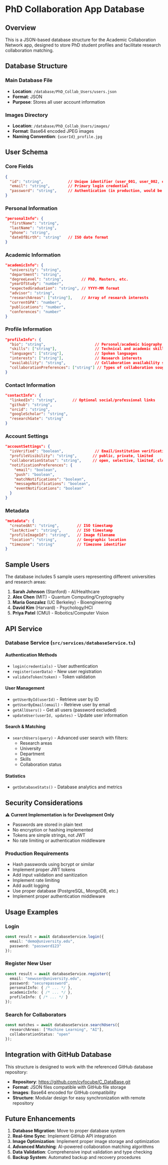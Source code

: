 # PhD Collaboration App Database

## Overview
This is a JSON-based database structure for the Academic Collaboration Network app, designed to store PhD student profiles and facilitate research collaboration matching.

## Database Structure

### Main Database File
- **Location**: `/database/PhD_Collab_Users/users.json`
- **Format**: JSON
- **Purpose**: Stores all user account information

### Images Directory
- **Location**: `/database/PhD_Collab_Users/images/`
- **Format**: Base64 encoded JPEG images
- **Naming Convention**: `{userId}_profile.jpg`

## User Schema

### Core Fields
```json
{
  "id": "string",           // Unique identifier (user_001, user_002, etc.)
  "email": "string",        // Primary login credential
  "password": "string",     // Authentication (in production, would be hashed)
}
```

### Personal Information
```json
"personalInfo": {
  "firstName": "string",
  "lastName": "string",
  "phone": "string",
  "dateOfBirth": "string"   // ISO date format
}
```

### Academic Information
```json
"academicInfo": {
  "university": "string",
  "department": "string",
  "degreeLevel": "string",        // PhD, Masters, etc.
  "yearOfStudy": "number",
  "expectedGraduation": "string", // YYYY-MM format
  "advisor": "string",
  "researchAreas": ["string"],    // Array of research interests
  "currentGPA": "number",
  "publications": "number",
  "conferences": "number"
}
```

### Profile Information
```json
"profileInfo": {
  "bio": "string",                      // Personal/academic biography
  "skills": ["string"],                 // Technical and academic skills
  "languages": ["string"],              // Spoken languages
  "interests": ["string"],              // Research interests
  "availability": "string",             // Collaboration availability status
  "collaborationPreferences": ["string"] // Types of collaboration sought
}
```

### Contact Information
```json
"contactInfo": {
  "linkedIn": "string",       // Optional social/professional links
  "github": "string",
  "orcid": "string",
  "googleScholar": "string",
  "researchGate": "string"
}
```

### Account Settings
```json
"accountSettings": {
  "isVerified": "boolean",              // Email/institution verification status
  "profileVisibility": "string",       // public, private, limited
  "collaborationStatus": "string",     // open, selective, limited, closed
  "notificationPreferences": {
    "email": "boolean",
    "push": "boolean",
    "matchNotifications": "boolean",
    "messageNotifications": "boolean",
    "eventNotifications": "boolean"
  }
}
```

### Metadata
```json
"metadata": {
  "createdAt": "string",        // ISO timestamp
  "lastActive": "string",       // ISO timestamp
  "profileImageId": "string",   // Image filename
  "location": "string",         // Geographic location
  "timezone": "string"          // Timezone identifier
}
```

## Sample Users

The database includes 5 sample users representing different universities and research areas:

1. **Sarah Johnson** (Stanford) - AI/Healthcare
2. **Alex Chen** (MIT) - Quantum Computing/Cryptography
3. **Maria Gonzalez** (UC Berkeley) - Bioengineering
4. **David Kim** (Harvard) - Psychology/HCI
5. **Priya Patel** (CMU) - Robotics/Computer Vision

## API Service

### Database Service (`src/services/databaseService.ts`)

#### Authentication Methods
- `login(credentials)` - User authentication
- `register(userData)` - New user registration
- `validateToken(token)` - Token validation

#### User Management
- `getUserById(userId)` - Retrieve user by ID
- `getUserByEmail(email)` - Retrieve user by email
- `getAllUsers()` - Get all users (password excluded)
- `updateUser(userId, updates)` - Update user information

#### Search & Matching
- `searchUsers(query)` - Advanced user search with filters:
  - Research areas
  - University
  - Department
  - Skills
  - Collaboration status

#### Statistics
- `getDatabaseStats()` - Database analytics and metrics

## Security Considerations

⚠️ **Current Implementation is for Development Only**

- Passwords are stored in plain text
- No encryption or hashing implemented
- Tokens are simple strings, not JWT
- No rate limiting or authentication middleware

### Production Requirements
- Hash passwords using bcrypt or similar
- Implement proper JWT tokens
- Add input validation and sanitization
- Implement rate limiting
- Add audit logging
- Use proper database (PostgreSQL, MongoDB, etc.)
- Implement proper authentication middleware

## Usage Examples

### Login
```typescript
const result = await databaseService.login({
  email: "demo@university.edu",
  password: "password123"
});
```

### Register New User
```typescript
const result = await databaseService.register({
  email: "newuser@university.edu",
  password: "securepassword",
  personalInfo: { /* ... */ },
  academicInfo: { /* ... */ },
  profileInfo: { /* ... */ }
});
```

### Search for Collaborators
```typescript
const matches = await databaseService.searchUsers({
  researchAreas: ["Machine Learning", "AI"],
  collaborationStatus: "open"
});
```

## Integration with GitHub Database

This structure is designed to work with the referenced GitHub database repository:
- **Repository**: https://github.com/cyfocube/C_DataBase.git
- **Format**: JSON files compatible with GitHub file storage
- **Images**: Base64 encoded for GitHub compatibility
- **Structure**: Modular design for easy synchronization with remote repository

## Future Enhancements

1. **Database Migration**: Move to proper database system
2. **Real-time Sync**: Implement GitHub API integration
3. **Image Optimization**: Implement proper image storage and optimization
4. **Advanced Matching**: AI-powered collaboration matching algorithms
5. **Data Validation**: Comprehensive input validation and type checking
6. **Backup System**: Automated backup and recovery procedures